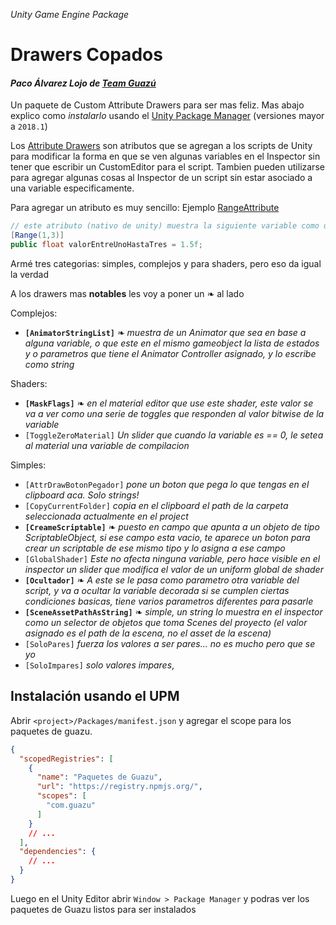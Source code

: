 _Unity Game Engine Package_
# Drawers Copados
#### _Paco Álvarez Lojo de [Team Guazú](https://teamguazu.com/)_

Un paquete de Custom Attribute Drawers para ser mas feliz. Mas abajo explico como _instalarlo_ usando el [Unity Package Manager](https://docs.unity3d.com/Manual/upm-ui.html) (versiones mayor a `2018.1`)

Los [Attribute Drawers](https://docs.unity3d.com/ScriptReference/PropertyDrawer.html) son atributos que se agregan a los scripts de Unity para modificar la forma en que se ven algunas variables en el Inspector sin tener que escribir un CustomEditor para el script. Tambien pueden utilizarse para agregar algunas cosas al Inspector de un script sin estar asociado a una variable especificamente.

Para agregar un atributo es muy sencillo: Ejemplo
[RangeAttribute](https://docs.unity3d.com/ScriptReference/RangeAttribute.html)
```csharp
// este atributo (nativo de unity) muestra la siguiente variable como un slider en el inspector
[Range(1,3)]
public float valorEntreUnoHastaTres = 1.5f;
```

Armé tres categorias: simples, complejos y para shaders, pero eso da igual la verdad

A los drawers mas **notables** les voy a poner un ❧ al lado

Complejos:
- **`[AnimatorStringList]`** ❧ _muestra de un Animator que sea en base a alguna variable, o que este en el mismo gameobject la lista de estados y o parametros que tiene el Animator Controller asignado, y lo escribe como string_

Shaders:
 
- **`[MaskFlags]`** ❧ _en el material editor que use este shader, este valor se va a ver como una serie de toggles que responden al valor bitwise de la variable_
- `[ToggleZeroMaterial]` _Un slider que cuando la variable es == 0, le setea al material una variable de compilacion_

Simples:
- `[AttrDrawBotonPegador]` _pone un boton que pega lo que tengas en el clipboard aca. Solo strings!_
- `[CopyCurrentFolder]` _copia en el clipboard el path de la carpeta seleccionada actualmente en el project_
- **`[CreameScriptable]`** ❧ _puesto en campo que apunta a un objeto de tipo ScriptableObject, si ese campo esta vacio, te aparece un boton para crear un scriptable de ese mismo tipo y lo asigna a ese campo_
- `[GlobalShader]` _Este no afecta ninguna variable, pero hace visible en el inspector un slider que modifica el valor de un uniform global de shader_
- **`[Ocultador]`** ❧ _A este se le pasa como parametro otra variable del script, y va a ocultar la variable decorada si se cumplen ciertas condiciones basicas, tiene varios parametros diferentes para pasarle_
- **`[SceneAssetPathAsString]`** ❧ _simple, un string lo muestra en el inspector como un selector de objetos que toma Scenes del proyecto (el valor asignado es el path de la escena, no el asset de la escena)_
- `[SoloPares]` _fuerza los valores a ser pares... no es mucho pero que se yo_
- `[SoloImpares]` _solo valores impares_,

## Instalación usando el UPM
Abrir `<project>/Packages/manifest.json` y agregar el scope para los paquetes de guazu.
```json
{
  "scopedRegistries": [
    {
      "name": "Paquetes de Guazu",
      "url": "https://registry.npmjs.org/",
      "scopes": [
        "com.guazu"
      ]
    }
    // ...
  ],
  "dependencies": {
    // ...
  }
}
```

Luego en el Unity Editor abrir `Window > Package Manager` y podras ver los paquetes de Guazu listos para ser instalados